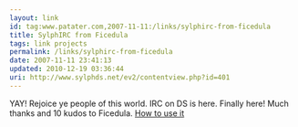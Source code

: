 ```yaml
---
layout: link
id: tag:www.patater.com,2007-11-11:/links/sylphirc-from-ficedula
title: SylphIRC from Ficedula
tags: link projects
permalink: /links/sylphirc-from-ficedula
date: 2007-11-11 23:41:13
updated: 2010-12-19 03:36:44
uri: http://www.sylphds.net/ev2/contentview.php?id=401
---
```

YAY! Rejoice ye people of this world. IRC on DS is here. Finally here! Much
thanks and 10 kudos to Ficedula. <a
href="http://forum.gbadev.org/viewtopic.php?p=81720#81720">How to use it</a>

